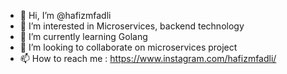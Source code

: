 - 👋 Hi, I’m @hafizmfadli
- 👀 I’m interested in Microservices, backend technology
- 🌱 I’m currently learning Golang
- 💞️ I’m looking to collaborate on microservices project 
- 📫 How to reach me : https://www.instagram.com/hafizmfadli/

<!---
hafizmfadli/hafizmfadli is a ✨ special ✨ repository because its `README.md` (this file) appears on your GitHub profile.
You can click the Preview link to take a look at your changes.
--->
